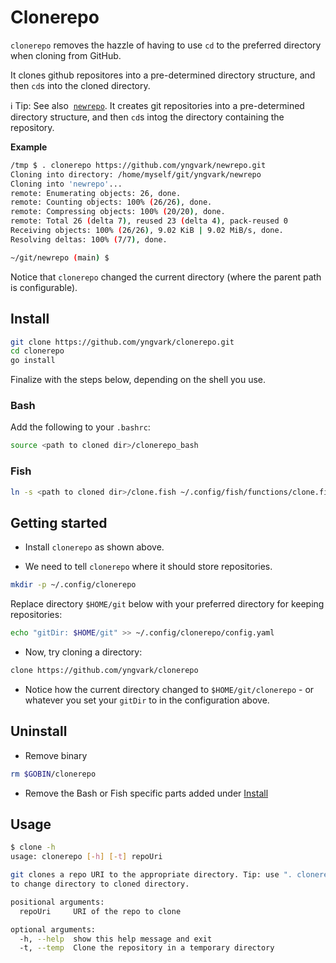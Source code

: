 # Clonerepo

`clonerepo` removes the hazzle of having to use `cd` to the preferred directory when cloning from GitHub.

It clones github repositores into a pre-determined directory structure, and then `cd`s into the cloned directory.

:information_source: Tip: See also  [`newrepo`](https://github.com/yngvark/newrepo.git).  It creates git repositories into a pre-determined directory structure, and then `cd`s intog the directory containing the repository.

**Example**

```sh
/tmp $ . clonerepo https://github.com/yngvark/newrepo.git
Cloning into directory: /home/myself/git/yngvark/newrepo
Cloning into 'newrepo'...
remote: Enumerating objects: 26, done.
remote: Counting objects: 100% (26/26), done.
remote: Compressing objects: 100% (20/20), done.
remote: Total 26 (delta 7), reused 23 (delta 4), pack-reused 0
Receiving objects: 100% (26/26), 9.02 KiB | 9.02 MiB/s, done.
Resolving deltas: 100% (7/7), done.

~/git/newrepo (main) $ 
```

Notice that `clonerepo` changed the current directory (where the parent path is configurable).

## Install

```sh
git clone https://github.com/yngvark/clonerepo.git
cd clonerepo
go install
```

Finalize with the steps below, depending on the shell you use.

### Bash

Add the following to your `.bashrc`:

```sh
source <path to cloned dir>/clonerepo_bash
```

### Fish

```sh
ln -s <path to cloned dir>/clone.fish ~/.config/fish/functions/clone.fish 
```

## Getting started

* Install `clonerepo` as shown above.

* We need to tell `clonerepo` where it should store repositories.

```sh
mkdir -p ~/.config/clonerepo
```

Replace directory `$HOME/git` below with your preferred directory for keeping repositories:

```sh
echo "gitDir: $HOME/git" >> ~/.config/clonerepo/config.yaml
```

* Now, try cloning a directory:

```bash
clone https://github.com/yngvark/clonerepo
```

* Notice how the current directory changed to `$HOME/git/clonerepo` - or whatever you set your `gitDir` to in the configuration above.

## Uninstall

* Remove binary

```sh
rm $GOBIN/clonerepo
```

* Remove the Bash or Fish specific parts added under [Install](#Install)

## Usage

```sh
$ clone -h
usage: clonerepo [-h] [-t] repoUri

git clones a repo URI to the appropriate directory. Tip: use ". clonerepo <args>"
to change directory to cloned directory.

positional arguments:
  repoUri     URI of the repo to clone

optional arguments:
  -h, --help  show this help message and exit
  -t, --temp  Clone the repository in a temporary directory
```
